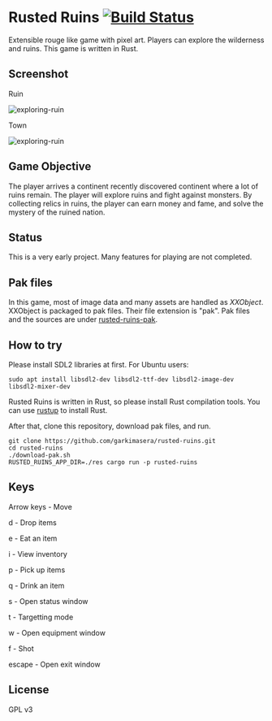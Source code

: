 # Rusted Ruins [![Build Status](https://travis-ci.org/garkimasera/rusted-ruins.svg?branch=master)](https://travis-ci.org/garkimasera/rusted-ruins)
Extensible rouge like game with pixel art. Players can explore the wilderness and ruins.
This game is written in Rust.

## Screenshot
Ruin

![exploring-ruin](https://github.com/garkimasera/rusted-ruins/blob/master/screenshots/exploring-ruin.png)

Town

![exploring-ruin](https://github.com/garkimasera/rusted-ruins/blob/master/screenshots/town.png)

## Game Objective

The player arrives a continent recently discovered continent where a lot of ruins remain. The player will explore ruins and fight against monsters. By collecting relics in ruins, the player can earn money and fame, and solve the mystery of the ruined nation.

## Status
This is a very early project. Many features for playing are not completed.

## Pak files
In this game, most of image data and many assets are handled as *XXObject*.
XXObject is packaged to pak files. Their file extension is "pak".
Pak files and the sources are under [rusted-ruins-pak](https://github.com/garkimasera/rusted-ruins-pak).

## How to try
Please install SDL2 libraries at first.
For Ubuntu users:
```shell
sudo apt install libsdl2-dev libsdl2-ttf-dev libsdl2-image-dev libsdl2-mixer-dev
```

Rusted Ruins is written in Rust, so please install Rust compilation tools. You can use [rustup](https://www.rustup.rs/) to install Rust.

After that, clone this repository, download pak files, and run.

```shell
git clone https://github.com/garkimasera/rusted-ruins.git
cd rusted-ruins
./download-pak.sh
RUSTED_RUINS_APP_DIR=./res cargo run -p rusted-ruins
```

## Keys

Arrow keys - Move

d - Drop items

e - Eat an item

i - View inventory

p - Pick up items

q - Drink an item

s - Open status window

t - Targetting mode

w - Open equipment window

f - Shot

escape - Open exit window

## License
GPL v3
